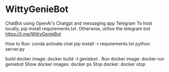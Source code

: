 # WittyGenieBot

ChatBot using OpenAi's Chatgpt and messaging app Telegram
To host locally, pip install requirements.txt. Otherwise, utilise the telegram bot https://t.me/WittyGenieBot

How to Run:
conda activate chat
pip install -r requirements.txt
python server.py


build docker image:
docker build -t geniebot .
Run docker image:
docker run geniebot
Show docker images:
docker ps
Stop docker:
docker stop <container id>
